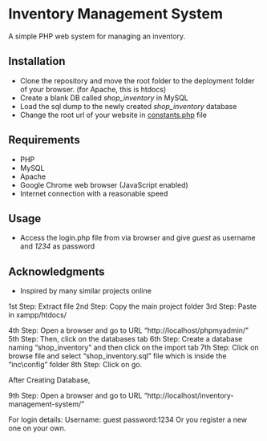 # Inventory Management System  
A simple PHP web system for managing an inventory. 

## Installation
* Clone the repository and move the root folder to the deployment folder of your browser. (for Apache, this is htdocs)
* Create a blank DB called *shop_inventory* in MySQL
* Load the sql dump to the newly created _shop_inventory_ database
* Change the root url of your website in [constants.php](inc/config/constants.php) file

## Requirements
* PHP
* MySQL
* Apache
* Google Chrome web browser (JavaScript enabled)
* Internet connection with a reasonable speed

## Usage
* Access the login.php file from via browser and give _guest_ as username and _1234_ as password


## Acknowledgments
* Inspired by many similar projects online


1st Step: Extract file
2nd Step: Copy the main project folder
3rd Step: Paste in xampp/htdocs/

4th Step: Open a browser and go to URL “http://localhost/phpmyadmin/”
5th Step: Then, click on the databases tab
6th Step: Create a database naming “shop_inventory” and then click on the import tab
7th Step: Click on browse file and select “shop_inventory.sql” file which is inside the “inc\config” folder
8th Step: Click on go.

After Creating Database,

9th Step: Open a browser and go to URL “http://localhost/inventory-management-system/”

For login details: Username: guest password:1234 Or you register a new one on your own.

